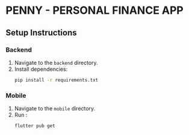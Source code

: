 # PENNY - PERSONAL FINANCE APP 




## Setup Instructions

### Backend

1. Navigate to the `backend` directory.
2. Install dependencies:
   ```bash
   pip install -r requirements.txt
   ```

### Mobile 

1. Navigate to the `mobile` directory.
2. Run : 
   ```bash
   flutter pub get
   ```
